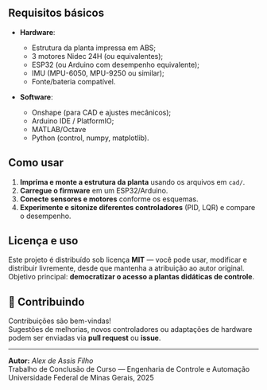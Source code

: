 
## Requisitos básicos
- **Hardware**:
  - Estrutura da planta impressa em ABS;
  - 3 motores Nidec 24H (ou equivalentes);
  - ESP32 (ou Arduino com desempenho equivalente);
  - IMU (MPU-6050, MPU-9250 ou similar);
  - Fonte/bateria compatível.

- **Software**:
  - Onshape (para CAD e ajustes mecânicos);
  - Arduino IDE / PlatformIO;
  - MATLAB/Octave 
  - Python (control, numpy, matplotlib).

## Como usar
1. **Imprima e monte a estrutura da planta** usando os arquivos em `cad/`.  
2. **Carregue o firmware** em um ESP32/Arduino.  
3. **Conecte sensores e motores** conforme os esquemas.  
4. **Experimente e sitonize diferentes controladores** (PID, LQR) e compare o desempenho.  

## Licença e uso
Este projeto é distribuído sob licença **MIT** — você pode usar, modificar e distribuir livremente, desde que mantenha a atribuição ao autor original.  
Objetivo principal: **democratizar o acesso a plantas didáticas de controle**.

## 👥 Contribuindo
Contribuições são bem-vindas!  
Sugestões de melhorias, novos controladores ou adaptações de hardware podem ser enviadas via **pull request** ou **issue**.

---

**Autor:** *Alex de Assis Filho*  
Trabalho de Conclusão de Curso — Engenharia de Controle e Automação  
Universidade Federal de Minas Gerais, 2025

